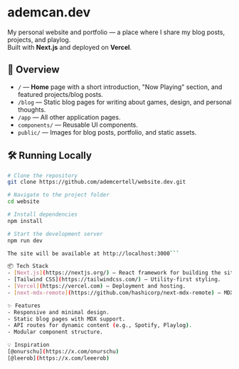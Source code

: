 # ademcan.dev

My personal website and portfolio — a place where I share my blog posts, projects, and playlog.  
Built with **Next.js** and deployed on **Vercel**.

## 🚀 Overview
- `/` — **Home** page with a short introduction, "Now Playing" section, and featured projects/blog posts.
- `/blog` — Static blog pages for writing about games, design, and personal thoughts.
- `/app` — All other application pages.
- `components/` — Reusable UI components.
- `public/` — Images for blog posts, portfolio, and static assets.

## 🛠 Running Locally
```bash
# Clone the repository
git clone https://github.com/ademcertell/website.dev.git

# Navigate to the project folder
cd website

# Install dependencies
npm install

# Start the development server
npm run dev

The site will be available at http://localhost:3000```

📦 Tech Stack
- [Next.js](https://nextjs.org/) — React framework for building the site.
- [Tailwind CSS](https://tailwindcss.com/) — Utility-first styling.
- [Vercel](https://vercel.com) — Deployment and hosting.
- [next-mdx-remote](https://github.com/hashicorp/next-mdx-remote) — MDX support for blog content.

✨ Features
- Responsive and minimal design.
- Static blog pages with MDX support.
- API routes for dynamic content (e.g., Spotify, Playlog).
- Modular component structure.

💡 Inspiration
[@onurschu](https://x.com/onurschu)
[@leerob](https://x.com/leeerob)